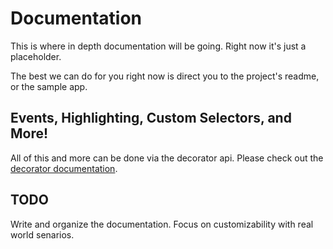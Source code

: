 Documentation
=============

This is where in depth documentation will be going. Right now it's just a placeholder.

The best we can do for you right now is direct you to the project's readme, or the sample app.

## Events, Highlighting, Custom Selectors, and More!

All of this and more can be done via the decorator api. Please check out the [decorator documentation](DECORATORS.md).

## TODO

Write and organize the documentation. Focus on customizability with real world senarios.